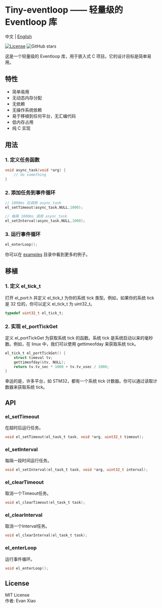 # Tiny-eventloop —— 轻量级的 Eventloop 库

中文 | [English](README.md)

[![License](https://img.shields.io/badge/license-MIT-blue.svg)](LICENSE)
![GitHub stars](https://img.shields.io/github/stars/hempflower/tiny-eventloop.svg?style=social&label=Star)

这是一个轻量级的 Eventloop 库，用于嵌入式 C 项目。它的设计目标是简单易用。

## 特性

- 简单易用
- 无动态内存分配
- 无依赖
- 无操作系统依赖
- 易于移植到任何平台，无汇编代码
- 低内存占用
- 纯 C 实现

## 用法

### 1. 定义任务函数

```c
void async_task(void *arg) {
    // do something
}
```

### 2. 添加任务到事件循环

```c
// 1000ms 后调用 async_task
el_setTimeout(async_task,NULL,1000);

// 每隔 1000ms 调用 async_task
el_setInterval(async_task,NULL,1000);
```

### 3. 运行事件循环

```c
el_enterLoop();
```

你可以在 [examples](examples) 目录中看到更多的例子。

## 移植

### 1. 定义 el_tick_t

打开 el_port.h 并定义 el_tick_t 为你的系统 tick 类型。例如，如果你的系统 tick 是 32 位的，你可以定义 el_tick_t 为 uint32_t。

```c
typedef uint32_t el_tick_t;
```

### 2. 实现 el_portTickGet

定义 el_portTickGet 为获取系统 tick 的函数。系统 tick 是系统启动以来的毫秒数。例如，在 linux 中，我们可以使用 gettimeofday 来获取系统 tick。

```c
el_tick_t el_portTickGet() {
    struct timeval tv;
    gettimeofday(&tv, NULL);
    return tv.tv_sec * 1000 + tv.tv_usec / 1000;
}
```

幸运的是，许多平台，如 STM32，都有一个系统 tick 计数器。你可以通过读取计数器来获取系统 tick。

## API

### el_setTimeout

在超时后运行任务。

```c
void el_setTimeout(el_task_t task, void *arg, uint32_t timeout);
```

### el_setInterval

每隔一段时间运行任务。

```c
void el_setInterval(el_task_t task, void *arg, uint32_t interval);
```

### el_clearTimeout

取消一个Timeout任务。

```c
void el_clearTimeout(el_task_t task);
```

### el_clearInterval

取消一个Interval任务。

```c
void el_clearInterval(el_task_t task);
```

### el_enterLoop

运行事件循环。

```c
void el_enterLoop();
```

## License

MIT License   
作者: Evan Xiao


